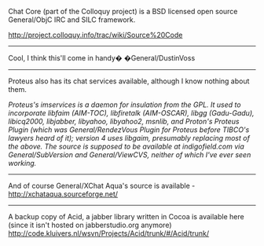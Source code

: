 Chat Core (part of the Colloquy project) is a BSD licensed open source General/ObjC IRC and SILC framework.

http://project.colloquy.info/trac/wiki/Source%20Code

----

Cool, I think this'll come in handy� �General/DustinVoss

----

Proteus also has its chat services available, although I know nothing about them.

*Proteus's imservices is a daemon for insulation from the GPL.  It used to incorporate libfaim (AIM-TOC), libfiretalk (AIM-OSCAR), libgg (Gadu-Gadu), libicq2000, libjabber, libyahoo, libyahoo2, msnlib, and Proton's Proteus Plugin (which was General/RendezVous Plugin for Proteus before TIBCO's lawyers heard of it); version 4 uses libgaim, presumably replacing most of the above.  The source is supposed to be available at indigofield.com via General/SubVersion and General/ViewCVS, neither of which I've ever seen working.*

----

And of course General/XChat Aqua's source is available - http://xchataqua.sourceforge.net/

----

A backup copy of Acid, a jabber library written in Cocoa is available here (since it isn't hosted on jabberstudio.org anymore)
http://code.kluivers.nl/wsvn/Projects/Acid/trunk/#/Acid/trunk/